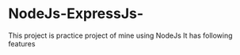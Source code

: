 # NodeJs-ExpressJs-

This project is practice project of mine using NodeJs
It has following features
